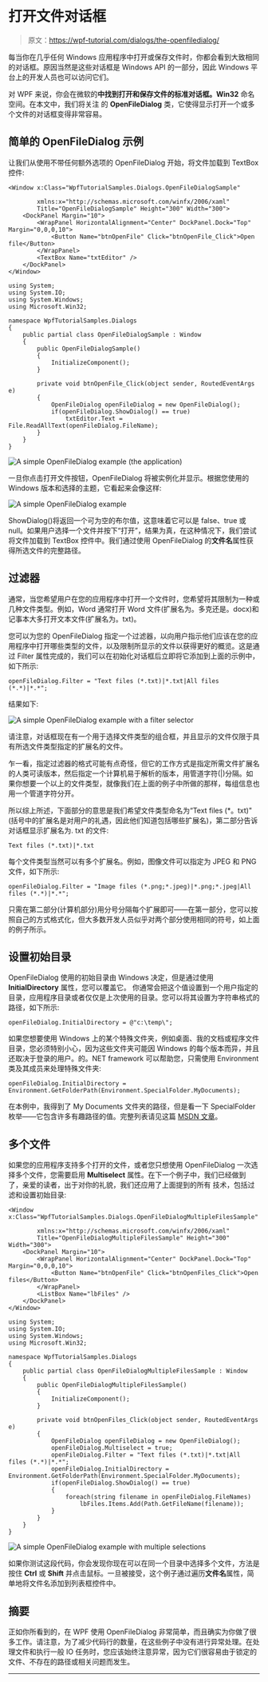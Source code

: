# 打开文件对话框

> 原文：<https://wpf-tutorial.com/dialogs/the-openfiledialog/>

每当你在几乎任何 Windows 应用程序中打开或保存文件时，你都会看到大致相同的对话框。原因当然是这些对话框是 Windows API 的一部分，因此 Windows 平台上的开发人员也可以访问它们。

对 WPF 来说，你会在微软的**中找到打开和保存文件的标准对话框。Win32** 命名空间。在本文中，我们将关注 的 **OpenFileDialog** 类，它使得显示打开一个或多个文件的对话框变得非常容易。

## 简单的 OpenFileDialog 示例

让我们从使用不带任何额外选项的 OpenFileDialog 开始，将文件加载到 TextBox 控件:

```
<Window x:Class="WpfTutorialSamples.Dialogs.OpenFileDialogSample"

        xmlns:x="http://schemas.microsoft.com/winfx/2006/xaml"
        Title="OpenFileDialogSample" Height="300" Width="300">
    <DockPanel Margin="10">
        <WrapPanel HorizontalAlignment="Center" DockPanel.Dock="Top" Margin="0,0,0,10">
            <Button Name="btnOpenFile" Click="btnOpenFile_Click">Open file</Button>
        </WrapPanel>
        <TextBox Name="txtEditor" />
    </DockPanel>
</Window>
```

```
using System;
using System.IO;
using System.Windows;
using Microsoft.Win32;

namespace WpfTutorialSamples.Dialogs
{
	public partial class OpenFileDialogSample : Window
	{
		public OpenFileDialogSample()
		{
			InitializeComponent();
		}

		private void btnOpenFile_Click(object sender, RoutedEventArgs e)
		{
			OpenFileDialog openFileDialog = new OpenFileDialog();
			if(openFileDialog.ShowDialog() == true)
				txtEditor.Text = File.ReadAllText(openFileDialog.FileName);
		}
	}
}
```

<input type="hidden" name="IL_IN_ARTICLE"> ![](img/14b833233cbc6b524d041f10ce2f63c5.png "A simple OpenFileDialog example (the application)")

一旦你点击打开文件按钮，OpenFileDialog 将被实例化并显示。根据您使用的 Windows 版本和选择的主题，它看起来会像这样:

![](img/ea03fda7ccbad5cf7ea8e782ed147b3e.png "A simple OpenFileDialog example")

ShowDialog()将返回一个可为空的布尔值，这意味着它可以是 false、true 或 null。如果用户选择一个文件并按下“打开”，结果为真，在这种情况下，我们尝试将文件加载到 TextBox 控件中。我们通过使用 OpenFileDialog 的**文件名**属性获得所选文件的完整路径。

## 过滤器

通常，当您希望用户在您的应用程序中打开一个文件时，您希望将其限制为一种或几种文件类型。例如，Word 通常打开 Word 文件(扩展名为。多克还是。docx)和记事本大多打开文本文件(扩展名为。txt)。

您可以为您的 OpenFileDialog 指定一个过滤器，以向用户指示他们应该在您的应用程序中打开哪些类型的文件，以及限制所显示的文件以获得更好的概览。这是通过 Filter 属性完成的，我们可以在初始化对话框后立即将它添加到上面的示例中，如下所示:

```
openFileDialog.Filter = "Text files (*.txt)|*.txt|All files (*.*)|*.*";
```

结果如下:

![](img/4eea5df361d3d85b70343fe37634890b.png "A simple OpenFileDialog example with a filter selector")

请注意，对话框现在有一个用于选择文件类型的组合框，并且显示的文件仅限于具有所选文件类型指定的扩展名的文件。

乍一看，指定过滤器的格式可能有点奇怪，但它的工作方式是指定所需文件扩展名的人类可读版本，然后指定一个计算机易于解析的版本，用管道字符(|)分隔。如果你想要一个以上的文件类型，就像我们在上面的例子中所做的那样，每组信息也用一个管道字符分开。

所以综上所述，下面部分的意思是我们希望文件类型命名为“Text files (*。txt)"(括号中的扩展名是对用户的礼遇，因此他们知道包括哪些扩展名)，第二部分告诉对话框显示扩展名为. txt 的文件:

```
Text files (*.txt)|*.txt
```

每个文件类型当然可以有多个扩展名。例如，图像文件可以指定为 JPEG 和 PNG 文件，如下所示:

```
openFileDialog.Filter = "Image files (*.png;*.jpeg)|*.png;*.jpeg|All files (*.*)|*.*";
```

只需在第二部分(计算机部分)用分号分隔每个扩展即可——在第一部分，您可以按照自己的方式格式化，但大多数开发人员似乎对两个部分使用相同的符号，如上面的例子所示。

## 设置初始目录

OpenFileDialog 使用的初始目录由 Windows 决定，但是通过使用 **InitialDirectory** 属性，您可以覆盖它。 你通常会把这个值设置到一个用户指定的目录，应用程序目录或者仅仅是上次使用的目录。您可以将其设置为字符串格式的 路径，如下所示:

```
openFileDialog.InitialDirectory = @"c:\temp\";
```

如果您想要使用 Windows 上的某个特殊文件夹，例如桌面、我的文档或程序文件目录，您必须特别小心，因为这些文件夹可能因 Windows 的每个版本而异，并且还取决于登录的用户。的。NET framework 可以帮助您，只需使用 Environment 类及其成员来处理特殊文件夹:

```
openFileDialog.InitialDirectory = Environment.GetFolderPath(Environment.SpecialFolder.MyDocuments);
```

在本例中，我得到了 My Documents 文件夹的路径，但是看一下 SpecialFolder 枚举——它包含许多有趣路径的值。完整列表请见这篇 [MSDN 文章](http://msdn.microsoft.com/en-us/library/system.environment.specialfolder.aspx)。

## 多个文件

如果您的应用程序支持多个打开的文件，或者您只想使用 OpenFileDialog 一次选择多个文件，您需要启用 **Multiselect** 属性。在下一个例子中，我们已经做到了，亲爱的读者，出于对你的礼貌，我们还应用了上面提到的所有 技术，包括过滤和设置初始目录:

```
<Window x:Class="WpfTutorialSamples.Dialogs.OpenFileDialogMultipleFilesSample"

        xmlns:x="http://schemas.microsoft.com/winfx/2006/xaml"
        Title="OpenFileDialogMultipleFilesSample" Height="300" Width="300">
    <DockPanel Margin="10">
        <WrapPanel HorizontalAlignment="Center" DockPanel.Dock="Top" Margin="0,0,0,10">
            <Button Name="btnOpenFile" Click="btnOpenFiles_Click">Open files</Button>
        </WrapPanel>
        <ListBox Name="lbFiles" />
    </DockPanel>
</Window>
```

```
using System;
using System.IO;
using System.Windows;
using Microsoft.Win32;

namespace WpfTutorialSamples.Dialogs
{
	public partial class OpenFileDialogMultipleFilesSample : Window
	{
		public OpenFileDialogMultipleFilesSample()
		{
			InitializeComponent();
		}

		private void btnOpenFiles_Click(object sender, RoutedEventArgs e)
		{
			OpenFileDialog openFileDialog = new OpenFileDialog();
			openFileDialog.Multiselect = true;
			openFileDialog.Filter = "Text files (*.txt)|*.txt|All files (*.*)|*.*";
			openFileDialog.InitialDirectory = Environment.GetFolderPath(Environment.SpecialFolder.MyDocuments);
			if(openFileDialog.ShowDialog() == true)
			{
				foreach(string filename in openFileDialog.FileNames)
					lbFiles.Items.Add(Path.GetFileName(filename));
			}
		}
	}
}
```

![](img/72453572ace37bf06de6afa2dab9a1eb.png "A simple OpenFileDialog example with multiple selections")

如果你测试这段代码，你会发现你现在可以在同一个目录中选择多个文件，方法是按住 **Ctrl** 或 **Shift** 并点击鼠标。一旦被接受，这个例子通过遍历**文件名**属性，简单地将文件名添加到列表框控件中。

## 摘要

正如你所看到的，在 WPF 使用 OpenFileDialog 非常简单，而且确实为你做了很多工作。请注意，为了减少代码行的数量，在这些例子中没有进行异常处理。在处理文件和执行一般 IO 任务时，您应该始终注意异常，因为它们很容易由于锁定的文件、不存在的路径或相关问题而发生。

* * *